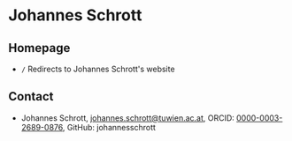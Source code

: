 # Johannes Schrott

## Homepage

* `/` Redirects to Johannes Schrott's website


## Contact

* Johannes Schrott, [johannes.schrott@tuwien.ac.at](mailto:johannes.schrott@tuwien.ac.at), ORCID: [0000-0003-2689-0876](https://orcid.org/0000-0003-2689-0876), GitHub: johannesschrott
